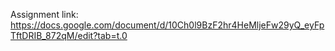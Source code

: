 Assignment link: https://docs.google.com/document/d/10Ch0l9BzF2hr4HeMljeFw29yQ_eyFpTftDRIB_872qM/edit?tab=t.0 